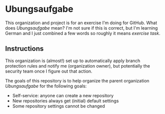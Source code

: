 # Ubungsaufgabe
This organization and project is for an exercise I'm doing for GitHub. What does _Ubungsaufgabe_ mean? I'm not sure if this is correct, but I'm learning German and I just combined a few words so roughly it means _exercise task_. 

## Instructions
This organization is (almost!) set up to automatically apply branch protection rules and notify me (organization owner), but potentially the security team once I figure out that action. 

The goals of this repository is to help organize the parent organization _Ubungsaufgabe_ for the following goals:
- Self-service: anyone can create a new repository
- New repositories always get (initial) default settings
- Some repository settings cannot be changed